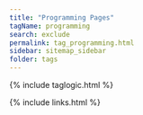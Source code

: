 ```yaml
---
title: "Programming Pages"
tagName: programming
search: exclude
permalink: tag_programming.html
sidebar: sitemap_sidebar
folder: tags
---
```


{% include taglogic.html %}

{% include links.html %}
